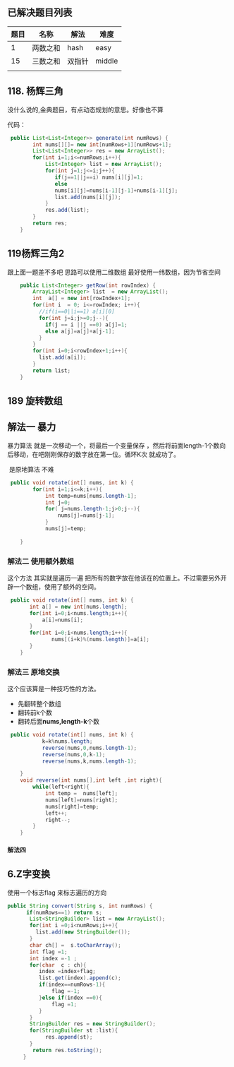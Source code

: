 ## 已解决题目列表



| 题目 | 名称     | 解法   | 难度   |
| ---- | -------- | ------ | ------ |
| 1    | 两数之和 | hash   | easy   |
| 15   | 三数之和 | 双指针 | middle |
|      |          |        |        |



## 118. 杨辉三角

没什么说的,金典题目，有点动态规划的意思。好像也不算

代码：

```java
 public List<List<Integer>> generate(int numRows) {
        int nums[][]= new int[numRows+1][numRows+1];
        List<List<Integer>> res = new ArrayList();   
        for(int i=1;i<=numRows;i++){
            List<Integer> list = new ArrayList();
            for(int j=1;j<=i;j++){
               if(j==1||j==i) nums[i][j]=1;
               else
               nums[i][j]=nums[i-1][j-1]+nums[i-1][j];
               list.add(nums[i][j]);
            }
            res.add(list);
        }
        return res;
    }
```

## 119杨辉三角2

跟上面一题差不多吧  思路可以使用二维数组  最好使用一纬数组，因为节省空间



```java
    public List<Integer> getRow(int rowIndex) {
        ArrayList<Integer> list  = new ArrayList();
        int  a[] = new int[rowIndex+1];
        for(int i  = 0; i<=rowIndex; i++){
          //if(i==0||i==1) a[i][0]
          for(int j=i;j>=0;j--){
            if(j == i ||j ==0) a[j]=1;
            else a[j]=a[j]+a[j-1];
          }
        }
        for(int i=0;i<rowIndex+1;i++){
          list.add(a[i]);
        }
        return list;
    }
```



## 189  旋转数组

## 解法一  暴力

暴力算法 就是一次移动一个，将最后一个变量保存 ，然后将前面length-1个数向后移动，在吧刚刚保存的数字放在第一位。循环K次  就成功了。

​     是原地算法  不难  

```java 
 public void rotate(int[] nums, int k) {
        for(int i=1;i<=k;i++){
            int temp=nums[nums.length-1];
            int j=0;
            for( j=nums.length-1;j>0;j--){
                nums[j]=nums[j-1];
            }
            nums[j]=temp;
        
    }

```

### 解法二 使用额外数组

这个方法 其实就是遍历一遍 把所有的数字放在他该在的位置上。不过需要另外开辟一个数组，使用了额外的空间。

```java 
 public void rotate(int[] nums, int k) {
       int a[] = new int[nums.length];
       for(int i=0;i<nums.length;i++){
           a[i]=nums[i];
       }
       for(int i=0;i<nums.length;i++){
              nums[(i+k)%(nums.length)]=a[i];
       }
    }
```

### 解法三  原地交换

这个应该算是一种技巧性的方法。

* 先翻转整个数组
* 翻转前k个数
* 翻转后面**nums,length-k**个数 

```java
 public void rotate(int[] nums, int k) {
           k=k%nums.length;
           reverse(nums,0,nums.length-1);
           reverse(nums,0,k-1);
           reverse(nums,k,nums.length-1);

    }
    void reverse(int nums[],int left ,int right){
        while(left<right){
            int temp =  nums[left];
            nums[left]=nums[right];
            nums[right]=temp;
            left++;
            right--;
        }
    }
```

#### 解法四

## 6.Z字变换

使用一个标志flag 来标志遍历的方向

```java
public String convert(String s, int numRows) {
      if(numRows==1) return s;
       List<StringBuilder> list = new ArrayList();
       for(int i =0;i<numRows;i++){
         list.add(new StringBuilder());
       }
       char ch[] =  s.toCharArray();
       int flag =1;
       int index =-1 ;
       for(char  c : ch){
          index =index+flag;
          list.get(index).append(c);
          if(index==numRows-1){
              flag =-1;
          }else if(index ==0){
              flag =1;
          }
       }
       StringBuilder res = new StringBuilder();
       for(StringBuilder st :list){
            res.append(st);
       }
        return res.toString();
     }
```

